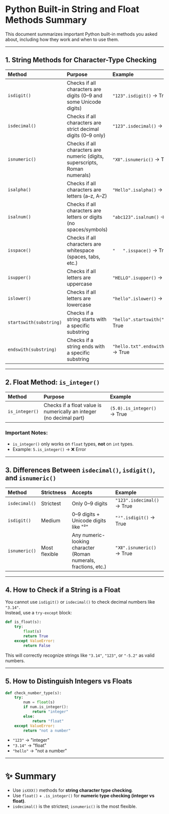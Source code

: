 
# Python Built-in String and Float Methods Summary

This document summarizes important Python built-in methods you asked about, including how they work and when to use them.

---

## 1. String Methods for Character-Type Checking

| Method | Purpose | Example |
|:------|:--------|:--------|
| `isdigit()` | Checks if all characters are digits (0–9 and some Unicode digits) | `"123".isdigit()` → True |
| `isdecimal()` | Checks if all characters are strict decimal digits (0–9 only) | `"123".isdecimal()` → True |
| `isnumeric()` | Checks if all characters are numeric (digits, superscripts, Roman numerals) | `"Ⅻ".isnumeric()` → True |
| `isalpha()` | Checks if all characters are letters (a–z, A–Z) | `"Hello".isalpha()` → True |
| `isalnum()` | Checks if all characters are letters or digits (no spaces/symbols) | `"abc123".isalnum()` → True |
| `isspace()` | Checks if all characters are whitespace (spaces, tabs, etc.) | `"   ".isspace()` → True |
| `isupper()` | Checks if all letters are uppercase | `"HELLO".isupper()` → True |
| `islower()` | Checks if all letters are lowercase | `"hello".islower()` → True |
| `startswith(substring)` | Checks if a string starts with a specific substring | `"hello".startswith("he")` → True |
| `endswith(substring)` | Checks if a string ends with a specific substring | `"hello.txt".endswith(".txt")` → True |

---

## 2. Float Method: `is_integer()`

| Method | Purpose | Example |
|:------|:--------|:--------|
| `is_integer()` | Checks if a float value is numerically an integer (no decimal part) | `(5.0).is_integer()` → True |

### Important Notes:
- `is_integer()` only works on `float` types, **not** on `int` types.
- Example: `5.is_integer()` → ❌ Error

---

## 3. Differences Between `isdecimal()`, `isdigit()`, and `isnumeric()`

| Method | Strictness | Accepts | Example |
|:-------|:-----------|:--------|:--------|
| `isdecimal()` | Strictest | Only 0–9 digits | `"123".isdecimal()` → True |
| `isdigit()` | Medium | 0–9 digits + Unicode digits like "²" | `"²".isdigit()` → True |
| `isnumeric()` | Most flexible | Any numeric-looking character (Roman numerals, fractions, etc.) | `"Ⅻ".isnumeric()` → True |

---

## 4. How to Check if a String is a Float

You cannot use `isdigit()` or `isdecimal()` to check decimal numbers like `"3.14"`.  
Instead, use a `try-except` block:

```python
def is_float(s):
    try:
        float(s)
        return True
    except ValueError:
        return False
```

This will correctly recognize strings like `"3.14"`, `"123"`, or `"-5.2"` as valid numbers.

---

## 5. How to Distinguish Integers vs Floats

```python
def check_number_type(s):
    try:
        num = float(s)
        if num.is_integer():
            return "integer"
        else:
            return "float"
    except ValueError:
        return "not a number"
```

- `"123"` → "integer"
- `"3.14"` → "float"
- `"hello"` → "not a number"

---

# ✨ Summary

- Use `isXXX()` methods for **string character type checking**.
- Use `float()` + `.is_integer()` for **numeric type checking (integer vs float)**.
- `isdecimal()` is the strictest; `isnumeric()` is the most flexible.
